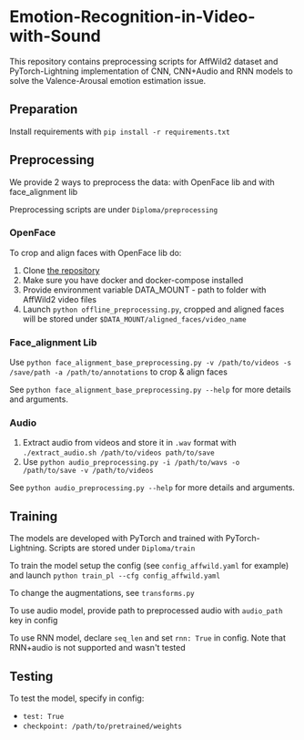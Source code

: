 # Emotion-Recognition-in-Video-with-Sound

This repository contains preprocessing scripts for AffWild2 dataset and PyTorch-Lightning implementation of CNN, CNN+Audio and RNN models to solve the Valence-Arousal emotion estimation issue.

## Preparation

Install requirements with `pip install -r requirements.txt`

## Preprocessing
We provide 2 ways to preprocess the data: with OpenFace lib and with face_alignment lib

Preprocessing scripts are under `Diploma/preprocessing`

### OpenFace

To crop and align faces with OpenFace lib do:
1. Clone [the repository](https://github.com/TadasBaltrusaitis/OpenFace)
2. Make sure you have docker and docker-compose installed
3. Provide environment variable DATA_MOUNT - path to folder with AffWild2 video files
4. Launch `python offline_preprocessing.py`, cropped and aligned faces will be stored under `$DATA_MOUNT/aligned_faces/video_name`

### Face_alignment Lib

Use `python face_alignment_base_preprocessing.py -v /path/to/videos -s /save/path -a /path/to/annotations` to crop & align faces

See `python face_alignment_base_preprocessing.py --help` for more details and arguments.

### Audio
1. Extract audio from videos and store it in `.wav` format with `./extract_audio.sh /path/to/videos path/to/save`
2. Use `python audio_preprocessing.py -i /path/to/wavs -o /path/to/save -v /path/to/videos`

See `python audio_preprocessing.py --help` for more details and arguments.
   
## Training
The models are developed with PyTorch and trained with PyTorch-Lightning. Scripts are stored under `Diploma/train`

To train the model setup the config (see `config_affwild.yaml` for example) and launch `python train_pl --cfg config_affwild.yaml` 

To change the augmentations, see `transforms.py`

To use audio model, provide path to preprocessed audio with `audio_path` key in config

To use RNN model, declare `seq_len` and set `rnn: True` in config. Note that RNN+audio is not supported and wasn't tested

## Testing
To test the model, specify in config:
- `test: True`
- `checkpoint: /path/to/pretrained/weights`